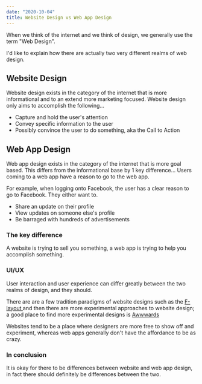 ```yaml
---
date: "2020-10-04"
title: Website Design vs Web App Design
---
```


When we think of the internet and we think of design, we generally use the  term "Web Design".

I'd like to explain how there are actually two very different realms of web design.

## Website Design

Website design exists in the category of the internet that is more informational and to an extend more marketing focused. Website design only aims to accomplish the following...

* Capture and hold the user's attention
* Convey specific information to the user
* Possibly convince the user to do something, aka the Call to Action

## Web App Design

Web app design exists in the category of the internet that is more goal based. This differs from the informational base by 1 key difference... Users coming to a web app have a reason to go to the web app.

For example, when logging onto Facebook, the user has a clear reason to go to Facebook. They either want to.

* Share an update on their profile
* View updates on someone else's profile
* Be barraged with hundreds of advertisements

### The key difference

A website is trying to sell you something, a web app is trying to help you accomplish something.

### UI/UX

User interaction and user experience can differ greatly between the two realms of design, and they should.

There are are a few tradition paradigms of website designs such as the [F-layout ](https://webdesign.tutsplus.com/articles/understanding-the-f-layout-in-web-design--webdesign-687) and then there are more experimental approaches to website design; a good place to find more experimental designs is [Awwwards](https://www.awwwards.com/)

Websites tend to be a place where designers are more free to show off and experiment, whereas web apps  generally don't have the affordance to be as crazy.

### In conclusion

It is okay for there to be differences between website and web app design, in fact there should definitely be differences between the two. 